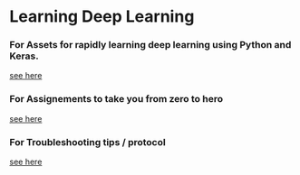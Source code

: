 # Learning Deep Learning 

### For Assets for rapidly learning deep learning using Python and Keras. 

[see here](https://github.com/mikkokotila/learning-deep-learning/blob/master/ASSIGNEMENTS.md)

### For Assignements to take you from zero to hero

[see here](https://github.com/mikkokotila/learning-deep-learning/blob/master/ASSIGNEMENTS.md)

### For Troubleshooting tips / protocol 

[see here](https://github.com/mikkokotila/learning-deep-learning/blob/master/TROUBLESHOOTING.md)

